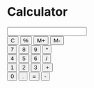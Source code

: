 
<!DOCTYPE html>
<html>

<head>
  <meta charset="utf-8">
  <meta name="viewport" content="width=device-width">
  <title>Project</title>
  <link href="style.css" rel="stylesheet" type="text/css" />
  <link href="utils.css" rel="stylesheet" type="text/css" />
</head>

<body>
  <h1 class="text-center">Calculator</h1>
  <div class="container flex flex-col items-center mx-auto m-w-20">
    <div class="row">
      <input class="input" type="text"/>
    </div>
    <div class="row">
      <button class="button">C</button>
      <button class="button">%</button>
      <button class="button">M+</button>
      <button class="button">M-</button>
    </div>
    <div class="row">
      <button class="button">7</button>
      <button class="button">8</button>
      <button class="button">9</button>
      <button class="button">*</button>
    </div>
    <div class="row">
      <button class="button">4</button>
      <button class="button">5</button>
      <button class="button">6</button>
      <button class="button">/</button>
    </div>
    <div class="row">
      <button class="button">1</button>
      <button class="button">2</button>
      <button class="button">3</button>
      <button class="button">+</button>
    </div>
    <div class="row">
      <button class="button">0</button>
      <button class="button">.</button>
      <button class="button">=</button>
      <button class="button">-</button>
    </div>
  </div>
  <script src="script.js"></script>
</body>

</html>
